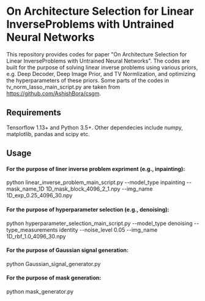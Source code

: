 # On Architecture Selection for Linear InverseProblems with Untrained Neural Networks

This repository provides codes for paper "On Architecture Selection for Linear InverseProblems with Untrained Neural Networks". The codes are built for the purpose of solving linear inverse problems using various priors, e.g. Deep Decoder, Deep Image Prior, and TV Normlization, and optimizing the hyperparameters of these priors. Some parts of the codes in tv_norm_lasso_main_script.py are taken from https://github.com/AshishBora/csgm.

## Requirements
Tensorflow 1.13+ and Python 3.5+. Other dependecies include numpy, matplotlib, pandas and scipy etc.

## Usage
#### For the purpose of liner inverse problem expriment (e.g., inpainting):

python linear_inverse_problem_main_script.py --model_type inpainting --mask_name_1D 1D_mask_block_4096_2_1.npy --img_name 1D_exp_0.25_4096_30.npy

#### For the purpose of hyperparameter selection (e.g., denoising):

python hyperparameter_selection_main_script.py --model_type denoising --type_measurements identity --noise_level 0.05 --img_name 1D_rbf_1.0_4096_30.npy

#### For the purpose of Gaussian signal generation:

python Gaussian_signal_generator.py

#### For the purpose of mask generation:

python mask_generator.py



